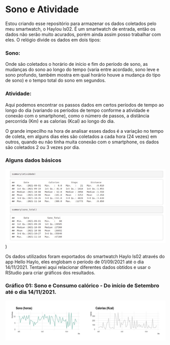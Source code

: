 # Sono e Atividade

Estou criando esse repositório para armazenar os dados coletados pelo meu smartwatch, o Haylou ls02. É um smartwatch de entrada, então os dados não serão muito acurados, porém ainda assim posso trabalhar com eles.
O relógio divide os dados em dois tipos:
### Sono:
Onde são coletados o horário de início e fim do período de sono, as mudanças do sono ao longo do tempo (varia entre acordado, sono leve e sono profundo, também mostra em qual horário houve a mudança do tipo de sono) e o tempo total do sono em segundos.
### Atividade: 
Aqui podemos encontrar os passos dados em certos períodos de tempo ao longo do dia (variando os períodos de tempo conforme a atividade e conexão com o smartphone), como o número de passos, a distância percorrida (Km) e as calorias (Kcal) ao longo do dia.

O grande impecilho na hora de analisar esses dados é a variação no tempo de coleta, em alguns dias eles são coletados a cada hora (24 vezes) em outros, quando eu não tinha muita conexão com o smartphone, os dados são coletados 2 ou 3 vezes por dia. 

### Alguns dados básicos

![alt text](https://github.com/gabrielvpina/Haylo_ls02_exported_data/blob/main/dados%20estat.jpeg))






Os dados utilizados foram exportados do smartwatch Haylo ls02 através do app Hello Haylo, eles englobam o período de 01/09/2021 até o dia 14/11/2021. 
Tentarei aqui relacionar diferentes dados obtidos e usar o RStudio para criar gráficos dos resultados.

### Gráfico 01: Sono e Consumo calórico - Do início de Setembro até o dia 14/11/2021.

![alt text](https://github.com/gabrielvpina/Haylo_ls02_exported_data/blob/main/S%26A_plot01.jpeg)


